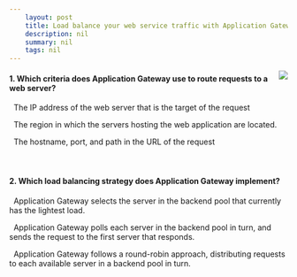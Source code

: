 ```yaml
---
    layout: post
    title: Load balance your web service traffic with Application Gateway - Route traffic with Application Gateway
    description: nil
    summary: nil
    tags: nil
---
```



 <a target="_blank" href="https://docs.microsoft.com/en-us/learn/modules/load-balance-web-traffic-with-application-gateway/2-routing-traffic-with-application-gateway/"><i class="fas fa-external-link-alt"></i> </a>
 <img align="right" src="https://docs.microsoft.com/en-us/learn/achievements/load-balance-web-traffic-with-application-gateway.svg">
####  1. Which criteria does Application Gateway use to route requests to a web server?


<i class='far fa-square'></i> &nbsp;&nbsp;The IP address of the web server that is the target of the request

<i class='far fa-square'></i> &nbsp;&nbsp;The region in which the servers hosting the web application are located.

<i class='fas fa-check-square' style='color: Dodgerblue;'></i> &nbsp;&nbsp;The hostname, port, and path in the URL of the request
<br />
<br />
<br />

####  2. Which load balancing strategy does Application Gateway implement?


<i class='far fa-square'></i> &nbsp;&nbsp;Application Gateway selects the server in the backend pool that currently has the lightest load.

<i class='far fa-square'></i> &nbsp;&nbsp;Application Gateway polls each server in the backend pool in turn, and sends the request to the first server that responds.

<i class='fas fa-check-square' style='color: Dodgerblue;'></i> &nbsp;&nbsp;Application Gateway follows a round-robin approach, distributing requests to each available server in a backend pool in turn.
<br />
<br />
<br />
